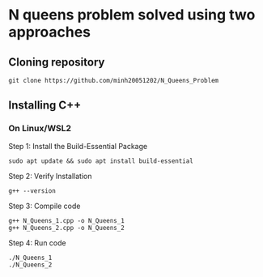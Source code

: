 # N queens problem solved using two approaches

## Cloning repository

```
git clone https://github.com/minh20051202/N_Queens_Problem

```

## Installing C++

### On Linux/WSL2

Step 1: Install the Build-Essential Package

```
sudo apt update && sudo apt install build-essential
```

Step 2: Verify Installation

```
g++ --version
```

Step 3: Compile code

```
g++ N_Queens_1.cpp -o N_Queens_1
g++ N_Queens_2.cpp -o N_Queens_2
```

Step 4: Run code

```
./N_Queens_1
./N_Queens_2
```

